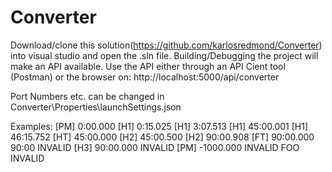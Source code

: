 # Converter
Download/clone this solution(https://github.com/karlosredmond/Converter) into visual studio and open the .sln file. 
Building/Debugging the project will make an API available.
Use the API either through an API Cient tool (Postman) or the browser on: 
http://localhost:5000/api/converter

Port Numbers etc. can be changed in Converter\Properties\launchSettings.json

Examples: 
[PM] 0:00.000
[H1] 0:15.025
[H1] 3:07.513
[H1] 45:00.001
[H1] 46:15.752
[HT] 45:00.000
[H2] 45:00.500
[H2] 90:00.908
[FT] 90:00.000
90:00 INVALID
[H3] 90:00.000 INVALID
[PM] -1000.000 INVALID
FOO INVALID
